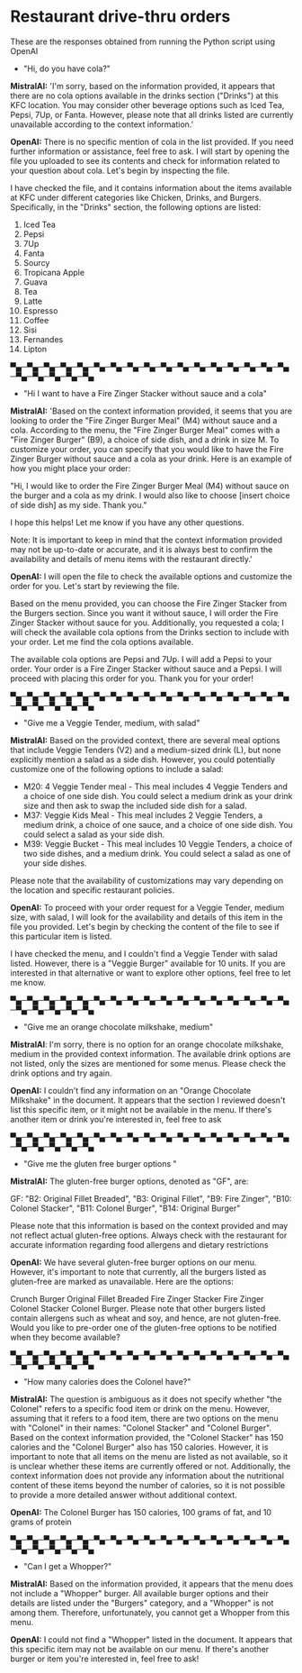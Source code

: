# Restaurant drive-thru orders

These are the responses obtained from running the Python script using OpenAI

- "Hi, do you have cola?"

**MistralAI:** 'I'm sorry, based on the information provided, it appears that there are no cola options available in the drinks section ("Drinks") at this KFC location. You may consider other beverage options such as Iced Tea, Pepsi, 7Up, or Fanta. However, please note that all drinks listed are currently unavailable according to the context information.'

**OpenAI:** There is no specific mention of cola in the list provided. If you need further information or assistance, feel free to ask.
I will start by opening the file you uploaded to see its contents and check for information related to your question about cola. Let's begin by inspecting the file.

I have checked the file, and it contains information about the items available at KFC under different categories like Chicken, Drinks, and Burgers. Specifically, in the "Drinks" section, the following options are listed:

1. Iced Tea
2. Pepsi
3. 7Up
4. Fanta
5. Sourcy
6. Tropicana Apple
7. Guava
8. Tea
9. Latte
10. Espresso
11. Coffee
12. Sisi
13. Fernandes
14. Lipton


▀▄─▀▄─▀▄─▀▄─▀▄─▀▄─▀▄─▀▄─▀▄─▀▄─▀▄─▀▄─▀▄─▀▄─▀▄─▀▄─▀▄─▀▄─▀▄─▀▄─▀▄─▀▄

- "Hi I want to have a Fire Zinger Stacker without sauce and a cola"

**MistralAI:** 'Based on the context information provided, it seems that you are looking to order the "Fire Zinger Burger Meal" (M4) without sauce and a cola. According to the menu, the "Fire Zinger Burger Meal" comes with a "Fire Zinger Burger" (B9), a choice of side dish, and a drink in size M. To customize your order, you can specify that you would like to have the Fire Zinger Burger without sauce and a cola as your drink. Here is an example of how you might place your order:

"Hi, I would like to order the Fire Zinger Burger Meal (M4) without sauce on the burger and a cola as my drink. I would also like to choose [insert choice of side dish] as my side. Thank you."

I hope this helps! Let me know if you have any other questions.

Note: It is important to keep in mind that the context information provided may not be up-to-date or accurate, and it is always best to confirm the availability and details of menu items with the restaurant directly.'

**OpenAI:** I will open the file to check the available options and customize the order for you. Let's start by reviewing the file.

Based on the menu provided, you can choose the Fire Zinger Stacker from the Burgers section. Since you want it without sauce, I will order the Fire Zinger Stacker without sauce for you. Additionally, you requested a cola; I will check the available cola options from the Drinks section to include with your order. Let me find the cola options available.

The available cola options are Pepsi and 7Up. I will add a Pepsi to your order. Your order is a Fire Zinger Stacker without sauce and a Pepsi. I will proceed with placing this order for you. Thank you for your order!

▀▄─▀▄─▀▄─▀▄─▀▄─▀▄─▀▄─▀▄─▀▄─▀▄─▀▄─▀▄─▀▄─▀▄─▀▄─▀▄─▀▄─▀▄─▀▄─▀▄─▀▄─▀▄

- "Give me a Veggie Tender, medium, with salad"

**MistralAI:** Based on the provided context, there are several meal options that include Veggie Tenders (V2) and a medium-sized drink (L), but none explicitly mention a salad as a side dish. However, you could potentially customize one of the following options to include a salad:

* M20: 4 Veggie Tender meal - This meal includes 4 Veggie Tenders and a choice of one side dish. You could select a medium drink as your drink size and then ask to swap the included side dish for a salad.
* M37: Veggie Kids Meal - This meal includes 2 Veggie Tenders, a medium drink, a choice of one sauce, and a choice of one side dish. You could select a salad as your side dish.
* M39: Veggie Bucket - This meal includes 10 Veggie Tenders, a choice of two side dishes, and a medium drink. You could select a salad as one of your side dishes.

Please note that the availability of customizations may vary depending on the location and specific restaurant policies.

**OpenAI:** To proceed with your order request for a Veggie Tender, medium size, with salad, I will look for the availability and details of this item in the file you provided. Let's begin by checking the content of the file to see if this particular item is listed.

I have checked the menu, and I couldn't find a Veggie Tender with salad listed. However, there is a "Veggie Burger" available for 10 units. If you are interested in that alternative or want to explore other options, feel free to let me know.

▀▄─▀▄─▀▄─▀▄─▀▄─▀▄─▀▄─▀▄─▀▄─▀▄─▀▄─▀▄─▀▄─▀▄─▀▄─▀▄─▀▄─▀▄─▀▄─▀▄─▀▄─▀▄

- "Give me an orange chocolate milkshake, medium"

**MistralAI**: I'm sorry, there is no option for an orange chocolate milkshake, medium in the provided context information. The available drink options are not listed, only the sizes are mentioned for some menus. Please check the drink options and try again.

**OpenAI:** I couldn't find any information on an "Orange Chocolate Milkshake" in the document. It appears that the section I reviewed doesn't list this specific item, or it might not be available in the menu. If there's another item or drink you're interested in, feel free to ask

▀▄─▀▄─▀▄─▀▄─▀▄─▀▄─▀▄─▀▄─▀▄─▀▄─▀▄─▀▄─▀▄─▀▄─▀▄─▀▄─▀▄─▀▄─▀▄─▀▄─▀▄─▀▄

- "Give me the gluten free burger options "

**MistralAI:** The gluten-free burger options, denoted as "GF", are:

GF: "B2: Original Fillet Breaded", "B3: Original Fillet", "B9: Fire Zinger", "B10: Colonel Stacker", "B11: Colonel Burger", "B14: Original Burger"

Please note that this information is based on the context provided and may not reflect actual gluten-free options. Always check with the restaurant for accurate information regarding food allergens and dietary restrictions

**OpenAI:** We have several gluten-free burger options on our menu. However, it's important to note that currently, all the burgers listed as gluten-free are marked as unavailable. Here are the options:

Crunch Burger
Original Fillet Breaded
Fire Zinger Stacker
Fire Zinger
Colonel Stacker
Colonel Burger.
Please note that other burgers listed contain allergens such as wheat and soy, and hence, are not gluten-free. Would you like to pre-order one of the gluten-free options to be notified when they become available?

▀▄─▀▄─▀▄─▀▄─▀▄─▀▄─▀▄─▀▄─▀▄─▀▄─▀▄─▀▄─▀▄─▀▄─▀▄─▀▄─▀▄─▀▄─▀▄─▀▄─▀▄─▀▄

- "How many calories does the Colonel have?"

**MistralAI:** The question is ambiguous as it does not specify whether "the Colonel" refers to a specific food item or drink on the menu. However, assuming that it refers to a food item, there are two options on the menu with "Colonel" in their names: "Colonel Stacker" and "Colonel Burger". Based on the context information provided, the "Colonel Stacker" has 150 calories and the "Colonel Burger" also has 150 calories. However, it is important to note that all items on the menu are listed as not available, so it is unclear whether these items are currently offered or not. Additionally, the context information does not provide any information about the nutritional content of these items beyond the number of calories, so it is not possible to provide a more detailed answer without additional context.
 
**OpenAI:** The Colonel Burger has 150 calories, 100 grams of fat, and 10 grams of protein

▀▄─▀▄─▀▄─▀▄─▀▄─▀▄─▀▄─▀▄─▀▄─▀▄─▀▄─▀▄─▀▄─▀▄─▀▄─▀▄─▀▄─▀▄─▀▄─▀▄─▀▄─▀▄

- "Can I get a Whopper?"

**MistralAI:** 
Based on the information provided, it appears that the menu does not include a "Whopper" burger. All available burger options and their details are listed under the "Burgers" category, and a "Whopper" is not among them. Therefore, unfortunately, you cannot get a Whopper from this menu.


**OpenAI:** I could not find a "Whopper" listed in the document. It appears that this specific item may not be available on our menu. If there's another burger or item you're interested in, feel free to ask!
